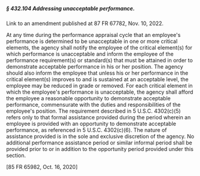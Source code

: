 ##### § 432.104 Addressing unacceptable performance. #####

Link to an amendment published at 87 FR 67782, Nov. 10, 2022.

At any time during the performance appraisal cycle that an employee's performance is determined to be unacceptable in one or more critical elements, the agency shall notify the employee of the critical element(s) for which performance is unacceptable and inform the employee of the performance requirement(s) or standard(s) that must be attained in order to demonstrate acceptable performance in his or her position. The agency should also inform the employee that unless his or her performance in the critical element(s) improves to and is sustained at an acceptable level, the employee may be reduced in grade or removed. For each critical element in which the employee's performance is unacceptable, the agency shall afford the employee a reasonable opportunity to demonstrate acceptable performance, commensurate with the duties and responsibilities of the employee's position. The requirement described in 5 U.S.C. 4302(c)(5) refers only to that formal assistance provided during the period wherein an employee is provided with an opportunity to demonstrate acceptable performance, as referenced in 5 U.S.C. 4302(c)(6). The nature of assistance provided is in the sole and exclusive discretion of the agency. No additional performance assistance period or similar informal period shall be provided prior to or in addition to the opportunity period provided under this section.

[85 FR 65982, Oct. 16, 2020]